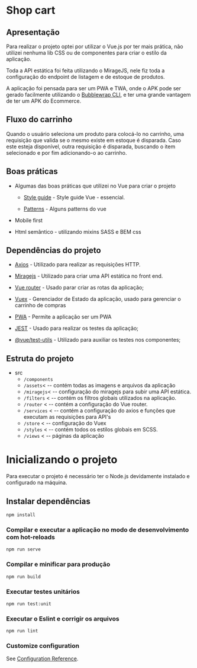 # Shop cart

## Apresentação

Para realizar o projeto optei por utilizar o Vue.js por ter mais prática, não utilizei nenhuma lib CSS ou de componentes para criar o estilo da aplicação.

Toda a API estática foi feita utilizando o MirageJS, nele fiz toda a configuração do endpoint de listagem e de estoque de produtos.

A aplicação foi pensada para ser um PWA e TWA, onde o APK pode ser gerado facilmente utilizando o [Bubblewrap CLI](https://github.com/GoogleChromeLabs/bubblewrap), e ter uma grande vantagem de ter um APK do Ecommerce.


## Fluxo do carrinho

Quando o usuário seleciona um produto para colocá-lo no carrinho, uma requisição que valida se o mesmo existe em estoque é disparada. Caso este esteja disponível, outra requisição é disparada, buscando o item selecionado e por fim adicionando-o ao carrinho.

## Boas práticas

 - Algumas das boas práticas que utilizei no Vue para criar o projeto

    - [Style guide](https://vuejs.org/v2/style-guide/) - Style guide Vue - essencial.

    - [Patterns](https://learn-vuejs.github.io/vue-patterns/patterns/#component-communication) - Alguns patterns do vue

 - Mobile first

 - Html semântico - utilizando mixins SASS e BEM css


## Dependências do projeto

- [Axios](https://github.com/axios/axios) - Utilizado para realizar as requisições HTTP.

- [Miragejs](https://miragejs.com/) - Utilizado para criar uma API estática no front end.

- [Vue router](https://router.vuejs.org/) - Usado parar criar as rotas da aplicação;

- [Vuex](https://vuex.vuejs.org/) -  Gerenciador de Estado da aplicação, usado para gerenciar o carrinho de compras

- [PWA](https://cli.vuejs.org/core-plugins/pwa.html) - Permite a aplicação ser um PWA

- [JEST](https://jestjs.io/) - Usado para realizar os testes da aplicação;

- [@vue/test-utils](https://vue-test-utils.vuejs.org/) - Utilizado para auxiliar os testes nos componentes;


## Estruta do projeto
 - src
    - `/components`
    - `/assets`< -- contém todas as imagens e arquivos da aplicação
    - `/miragejs`< -- configuração do miragejs para subir uma API estática.
    - `/filters` < -- contém os filtros globais utilizados na aplicação.
    - `/router` < -- contém a configuração do Vue router.
    - `/services` < -- contém a configuração do axios e funções que executam as requisições para API's
    - `/store` < -- configuração do Vuex
    - `/styles` < -- contém todos os estilos globais em SCSS.
    - `/views` < -- páginas da aplicação



# Inicializando o projeto

Para executar o projeto é necessário ter o Node.js devidamente instalado e configurado na máquina.

## Instalar dependências
```
npm install
```

### Compilar e executar a aplicação no modo de desenvolvimento com  hot-reloads
```
npm run serve
```

### Compilar e minificar para produção
```
npm run build
```

### Executar testes unitários 
```
npm run test:unit
```

### Executar o Eslint e corrigir os arquivos
```
npm run lint
```

### Customize configuration
See [Configuration Reference](https://cli.vuejs.org/config/).
